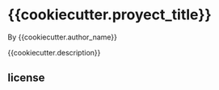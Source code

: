 # {{cookiecutter.proyect_title}}

By {{cookiecutter.author_name}}

{{cookiecutter.description}}
## license
